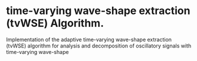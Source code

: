 # time-varying wave-shape extraction (tvWSE) Algorithm.
Implementation of the adaptive time-varying wave-shape extraction (tvWSE) algorithm for analysis and decomposition of oscillatory signals with time-varying wave-shape
